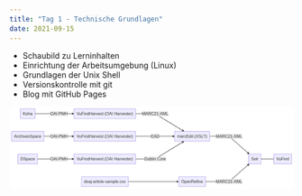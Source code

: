 ```yaml
---
title: "Tag 1 - Technische Grundlagen"
date: 2021-09-15
---
```


- Schaubild zu Lerninhalten
- Einrichtung der Arbeitsumgebung (Linux)
- Grundlagen der Unix Shell
- Versionskontrolle mit git
- Blog mit GitHub Pages

 ![Schaubild!](/images/schaubild.png "Schaubild")

